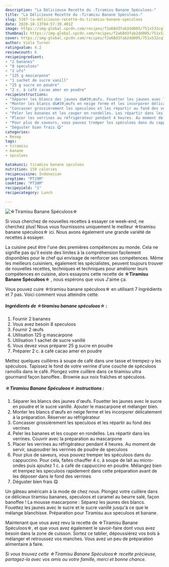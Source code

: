 ```yaml
---
description: "La Délicieuse Recette du ☆Tiramisu Banane Spéculoos☆"
title: "La Délicieuse Recette du ☆Tiramisu Banane Spéculoos☆"
slug: 5107-la-delicieuse-recette-du-tiramisu-banane-speculoos
date: 2020-10-13T04:57:39.401Z
image: https://img-global.cpcdn.com/recipes/f2a68d3fab2dd005/751x532cq70/☆tiramisu-banane-speculoos☆-photo-principale-de-la-recette.jpg
thumbnail: https://img-global.cpcdn.com/recipes/f2a68d3fab2dd005/751x532cq70/☆tiramisu-banane-speculoos☆-photo-principale-de-la-recette.jpg
cover: https://img-global.cpcdn.com/recipes/f2a68d3fab2dd005/751x532cq70/☆tiramisu-banane-speculoos☆-photo-principale-de-la-recette.jpg
author: Viola Turner
ratingvalue: 4.2
reviewcount: 6
recipeingredient:
- "2 bananes"
- "8 speculoos"
- "2 ufs"
- "125 g mascarpone"
- "1 sachet de sucre vanill"
- "25 g sucre en poudre"
- "2 c. à café cacao amer en poudre"
recipeinstructions:
- "Séparer les blancs des jaunes d&#39;œufs. Fouetter les jaunes avec le sucre en poudre et le sucre vanillé. Ajouter le mascarpone et mélanger bien."
- "Monter les blancs d&#39;œufs en neige ferme et les incorporer délicatement à la préparation. Réserver au réfrigérateur"
- "Concasser grossièrement les speculoos et les répartir au fond des verrines"
- "Peler les bananes et les couper en rondelles. Les répartir dans les verrines. Couvrir avec la préparation au mascarpone"
- "Placer les verrines au réfrigérateur pendant 4 heures. Au moment de servir, saupoudrer les verrines de poudre de speculoos"
- "Pour plus de saveurs, vous pouvez tremper les spéculoos dans du cappuccino. Pour cela, faites chauffer 4 c. à soupe de lait au micro-ondes puis ajoutez 1 c. à café de cappuccino en poudre. Mélangez bien et trempez les speculoos rapidement dans cette préparation avant de les déposer dans le fond des verrines"
- "Déguster bien frais 😋"
categories:
- Resep
tags:
- tiramisu
- banane
- spculoos

katakunci: tiramisu banane spculoos 
nutrition: 159 calories
recipecuisine: Indonesian
preptime: "PT29M"
cooktime: "PT38M"
recipeyield: "1"
recipecategory: Lunch

---
```



![☆Tiramisu Banane Spéculoos☆](https://img-global.cpcdn.com/recipes/f2a68d3fab2dd005/751x532cq70/☆tiramisu-banane-speculoos☆-photo-principale-de-la-recette.jpg)

Si vous cherchez de nouvelles recettes à essayer ce week-end, ne cherchez plus! Nous vous fournissons uniquement le meilleur ☆tiramisu banane spéculoos☆ ici. Nous avons également une grande variété de recettes à essayer.

La cuisine peut être l'une des premières compétences au monde. Cela ne signifie pas qu'il existe des limites à la compréhension facilement disponibles pour le chef qui envisage de renforcer ses compétences. Même les meilleurs cuisiniers, également les spécialistes, peuvent toujours trouver de nouvelles recettes, techniques et techniques pour améliorer leurs compétences en cuisine, alors essayons cette recette de <strong> ☆Tiramisu Banane Spéculoos☆ </strong>, nous espérons que vous J'aime ça.

<!--inarticleads1-->

Vous pouvez cuire ☆tiramisu banane spéculoos☆ en utilisant 7 Ingrédients et 7 pas. Voici comment vous atteindre cette.

##### Ingrédients de ☆tiramisu banane spéculoos☆ :

1. Fournir 2 bananes
1. Vous avez besoin 8 speculoos
1. Fournir 2 œufs
1. Utilisation 125 g mascarpone
1. Utilisation 1 sachet de sucre vanillé
1. Vous devez vous préparer 25 g sucre en poudre
1. Préparer 2 c. à café cacao amer en poudre


Mettez quelques cuillères à soupe de café dans une tasse et trempez-y les spéculoos. Tapissez le fond de votre verrine d&#39;une couche de spéculoos ramollis dans le café. Plongez votre cuillère dans ce tiramisu ultra gourmand façon banoffee.. Brownie aux noix fraîches et spéculoos. 

<!--inarticleads2-->

##### ☆Tiramisu Banane Spéculoos☆ instructions :

1. Séparer les blancs des jaunes d&#39;œufs. Fouetter les jaunes avec le sucre en poudre et le sucre vanillé. Ajouter le mascarpone et mélanger bien.
1. Monter les blancs d&#39;œufs en neige ferme et les incorporer délicatement à la préparation. Réserver au réfrigérateur
1. Concasser grossièrement les speculoos et les répartir au fond des verrines
1. Peler les bananes et les couper en rondelles. Les répartir dans les verrines. Couvrir avec la préparation au mascarpone
1. Placer les verrines au réfrigérateur pendant 4 heures. Au moment de servir, saupoudrer les verrines de poudre de speculoos
1. Pour plus de saveurs, vous pouvez tremper les spéculoos dans du cappuccino. Pour cela, faites chauffer 4 c. à soupe de lait au micro-ondes puis ajoutez 1 c. à café de cappuccino en poudre. Mélangez bien et trempez les speculoos rapidement dans cette préparation avant de les déposer dans le fond des verrines
1. Déguster bien frais 😋


Un gâteau américain à la mode de chez nous. Plongez votre cuillère dans ce délicieux tiramisu bananes, speculoos et caramel au beurre salé, façon banoffee ! La mousse mascarpone : Séparez les jaunes des blancs. Fouettez les jaunes avec le sucre et le sucre vanillé jusqu&#39;à ce que le mélange blanchisse. Préparation pour Tiramisu aux speculoos et banane. 

<!--inarticleads1-->

<p>
Maintenant que vous avez revu la recette de ☆Tiramisu Banane Spéculoos☆, et que vous avez également le savoir-faire dont vous avez besoin dans la zone de cuisson. Sortez ce tablier, dépoussiérez vos bols à mélanger et retroussez vos manches. Vous avez un peu de préparation alimentaire à faire.
</p>

<p>
<i>Si vous trouvez cette ☆Tiramisu Banane Spéculoos☆ recette précieuse, partagez-la avec vos amis ou votre famille, merci et bonne chance.</i>
</p>
